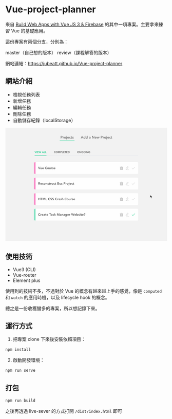 # Vue-project-planner

來自 [Build Web Apps with Vue JS 3 & Firebase](https://www.udemy.com/course/build-web-apps-with-vuejs-firebase/) 的其中一項專案。主要拿來練習 Vue 的基礎應用。

這份專案有兩個分支，分別為：

master（自己想的版本）
review（課程解答的版本）

網站連結：https://jubeatt.github.io/Vue-project-planner

## 網站介紹

- 檢視任務列表
- 新增任務
- 編輯任務
- 刪除任務
- 自動儲存紀錄（localStorage）

![demo](demo.gif)

## 使用技術

- Vue3 (CLI)
- Vue-router
- Element plus

使用到的技術不多，不過對於 Vue 的概念有越來越上手的感覺，像是 `computed` 和 `watch` 的應用時機，以及 lifecycle hook 的概念。

總之是一份收穫蠻多的專案，所以想記錄下來。

## 運行方式

1. 把專案 clone 下來後安裝依賴項目：

```bash
npm install
```

2. 啟動開發環境：

```bash
npm run serve
```

## 打包

```bash
npm run build
```

之後再透過 live-sever 的方式打開 `/dist/index.html` 即可
